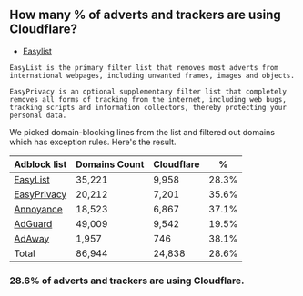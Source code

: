 ## How many % of adverts and trackers are using Cloudflare?


- [Easylist](https://web.archive.org/web/20210516110248/https://easylist.to/)
```
EasyList is the primary filter list that removes most adverts from international webpages, including unwanted frames, images and objects.

EasyPrivacy is an optional supplementary filter list that completely removes all forms of tracking from the internet, including web bugs, tracking scripts and information collectors, thereby protecting your personal data.
```


We picked domain-blocking lines from the list and filtered out domains which has exception rules.
Here's the result.


| Adblock list | Domains Count | Cloudflare | % |
| --- | --- | --- | --- |
| [EasyList](https://easylist.to/easylist/easylist.txt) | 35,221 | 9,958 | 28.3% |
| [EasyPrivacy](https://easylist.to/easylist/easyprivacy.txt) | 20,212 | 7,201 | 35.6% |
| [Annoyance](https://secure.fanboy.co.nz/fanboy-annoyance.txt) | 18,523 | 6,867 | 37.1% |
| [AdGuard](https://adguardteam.github.io/AdGuardSDNSFilter/Filters/filter.txt) | 49,009 | 9,542 | 19.5% |
| [AdAway](https://raw.githubusercontent.com/AdAway/adaway.github.io/master/hosts.txt) | 1,957 | 746 | 38.1% |
| Total | 86,944 | 24,838 | 28.6% |


### 28.6% of adverts and trackers are using Cloudflare.
